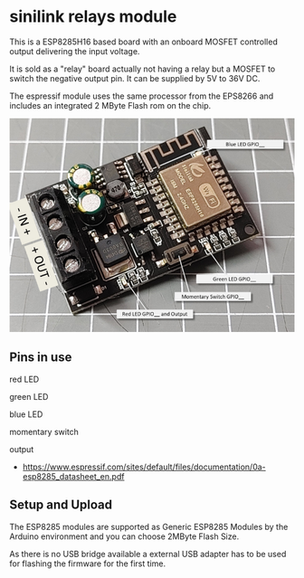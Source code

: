 # sinilink relays module

This is a ESP8285H16 based board with an onboard MOSFET controlled output delivering the input voltage. 

It is sold as a "relay" board actually not having a relay but a MOSFET to switch the negative output pin.
It can be supplied by 5V to 36V DC.

The espressif module uses the same processor from the EPS8266 and includes an integrated 2 MByte Flash rom on the chip.

![sinilink-fet picture](sinilink-fet.jpg "w200")


## Pins in use

red LED

green LED

blue LED

momentary switch

output


* <https://www.espressif.com/sites/default/files/documentation/0a-esp8285_datasheet_en.pdf>


## Setup and Upload

The ESP8285 modules are supported as Generic ESP8285 Modules by the Arduino environment and you can choose 2MByte Flash Size.

As there is no USB bridge available a external USB adapter has to be used for flashing the firmware for the first time.


